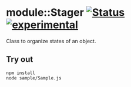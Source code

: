 
# module::Stager [![Status](https://github.com/Wandalen/wStager/workflows/Test/badge.svg)](https://github.com/Wandalen/wStager/actions?query=workflow%3ATest) [![experimental](https://img.shields.io/badge/stability-experimental-orange.svg)](https://github.com/emersion/stability-badges#experimental) 

Class to organize states of an object.

## Try out
```
npm install
node sample/Sample.js
```





































